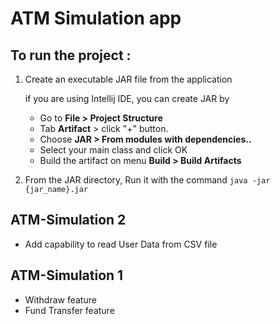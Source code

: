 # ATM Simulation app

## To run the project :

1. Create an executable JAR file from the application

      if you are using Intellij IDE, you can create JAR by
      
      - Go to **File > Project Structure**
      - Tab **Artifact** > click "+" button.
      - Choose **JAR > From modules with dependencies..**
      - Select your main class and click OK
      - Build the artifact on menu **Build > Build Artifacts**

2. From the JAR directory, Run it with the command `java -jar {jar_name}.jar`


## ATM-Simulation 2

- Add capability to read User Data from CSV file

## ATM-Simulation 1

- Withdraw feature
- Fund Transfer feature
